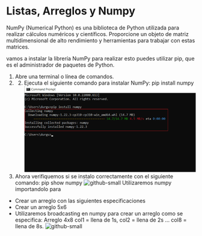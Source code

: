 # Listas, Arreglos y Numpy
NumPy (Numerical Python) es una biblioteca de Python utilizada para realizar cálculos numéricos y científicos. Proporcione un objeto de matriz multidimensional de alto rendimiento y herramientas para trabajar con estas matrices.

vamos a instalar la librería NumPy para realizar esto puedes utilizar pip, que es el administrador de paquetes de Python.
1.	Abre una terminal o línea de comandos.
2.	2.	Ejecuta el siguiente comando para instalar NumPy: pip install numpy
![github-small](numpy.png)
3. Ahora verifiquemos si se instalo correctamente con el siguiente comando: pip show numpy
 ![github-small](https://raw.githubusercontent.com/Dezeta22/Laboratorio-2/main/verif%20numpy.png)
Utilizaremos numpy importandolo para
- Crear un arreglo con las siguientes especificaciones
- Crear un arreglo 5x6
- Utilizaremos broadcasting en numpy para crear un arreglo como se especifica:
  Arreglo 4x8
  col1 = llena de 1s, col2 = llena de 2s ... col8 = llena de 8s.
  ![github-small](https://raw.githubusercontent.com/Dezeta22/Laboratorio-2/main/ejemplo.png)
